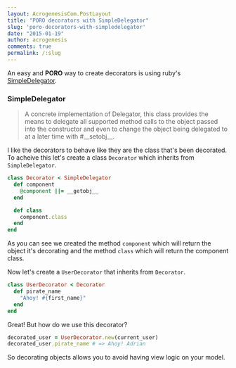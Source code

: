 ```yaml
---
layout: AcrogenesisCom.PostLayout
title: "PORO decorators with SimpleDelegator"
slug: 'poro-decorators-with-simpledelegator'
date: "2015-01-19"
author: acrogenesis
comments: true
permalink: /:slug
---
```


An easy and __PORO__ way to create decorators is using ruby's
[SimpleDelegator](http://ruby-doc.org/stdlib-2.2.0/libdoc/delegate/rdoc/SimpleDelegator.html).

### SimpleDelegator

> A concrete implementation of Delegator, this class provides the means to delegate
all supported method calls to the object passed into the constructor and even
to change the object being delegated to at a later time with #\_\_setobj__.

I like the decorators to behave like they are the class that's been decorated. To acheive this
let's create a class `Decorator` which inherits from `SimpleDelegator`.

```ruby
class Decorator < SimpleDelegator
  def component
    @component ||= __getobj__
  end

  def class
    component.class
  end
end

```

As you can see we created the method `component` which will return the object it's decorating
and the method `class` which will return the component class.

Now let's create a `UserDecorator` that inherits from `Decorator`.

```ruby
class UserDecorator < Decorator
  def pirate_name
    "Ahoy! #{first_name}"
  end
end
```

Great! But how do we use this decorator?

```ruby
decorated_user = UserDecorator.new(current_user)
decorated_user.pirate_name # => Ahoy! Adrian
```

So decorating objects allows you to avoid having view logic on your model.
